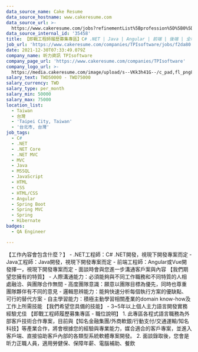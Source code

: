 ```yaml
---
data_source_name: Cake Resume
data_source_hostname: www.cakeresume.com
data_source_url: >-
  https://www.cakeresume.com/jobs?refinementList%5Bprofession%5D%5B0%5D=engineering_qa-engineer&refinementList%5Bsalary_type%5D=per_month&refinementList%5Bsalary_currency%5D=TWD&range%5Bsalary_range%5D%5Bmax%5D=600000
data_source_internal_id: '35458'
title: 【即戰工程師履歷募集專區】C# .NET | Java | Angular | 前端 | 後端 | 全端 (台北)
job_url: 'https://www.cakeresume.com/companies/TPIsoftware/jobs/f2da80'
date: 2021-12-30T07:33:49.079Z
company_name: 昕力資訊 TPIsoftware
company_page_url: 'https://www.cakeresume.com/companies/TPIsoftware'
company_logo_url: >-
  https://media.cakeresume.com/image/upload/s--VKk3h41G--/c_pad,fl_png8,h_200,w_200/v1595313567/woodynnr8joqev1barfy.png
salary_text: TWD50000 - TWD75000
salary_currency: TWD
salary_type: per_month
salary_min: 50000
salary_max: 75000
location_list:
  - Taiwan
  - 台灣
  - 'Taipei City, Taiwan'
  - '台北市, 台灣'
job_tags:
  - C#
  - .NET
  - .NET Core
  - .NET MVC
  - MVC
  - Java
  - MSSQL
  - JavaScript
  - HTML
  - CSS
  - HTML/CSS
  - Angular
  - Spring Boot
  - Spring MVC
  - Spring
  - Hibernate
badges:
  - QA Engineer

---
```


【工作內容會包含什麼？】 - .NET工程師：C# .NET開發，視現下開發專案而定 - Java工程師：Java開發，視現下開發專案而定 - 前端工程師：Angular或Vue開發擇一，視現下開發專案而定 - 面談時會與您進一步溝通客戶案與內容 【我們期望您擁有的特質】 - 人際溝通能力：必須能夠與不同工作職務和不同特質的人相處融洽、與團隊合作無間 - 高度團隊意識：願意以團隊目標為優先，同時也尊重團隊夥伴有不同的意見 - 邏輯思辨能力：能夠快速分析每個執行方案的優缺點、可行的替代方案 - 自主學習能力：積極主動學習相關產業的domain know-how及工作上所需技能 【我們希望您具備的技能】 - 3~5年以上個人主力語言開發實務經驗尤佳 【即戰工程師履歷募集專區 - 職位說明】 1. 此專區各程式語言職務為外部客戶技術合作專案，目前與【知名金融集團/外商軟銀/行動支付/交通運輸/知名科技】等產業合作，將會根據您的經驗與專業能力，媒合適合的客戶專案，並進入客戶端、直接協助客戶內部的各類型系統軟體專案開發。 2. 面談錄取後，您會是昕力正職人員，適用勞健保、保障年薪、電腦補助、餐飲